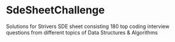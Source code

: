 # SdeSheetChallenge
Solutions for Strivers SDE sheet consisting 180 top coding interview questions from different topics of Data Structures &amp; Algorithms
